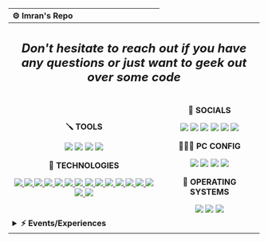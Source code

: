 <div>
  <table>
    <thead>
      <tr>
        <th align="left">⚙️ Imran's Repo</th>
      </tr>
    </thead>
    <tbody>
      <tr>
        <td colspan="2" align="center">
          <h2 align="center"><i>Don't hesitate to reach out if you have any questions or just want to geek out over some code</i></h2>
        </td>
      </tr>
      <tr>
      </tr>
      <tr>
        <td colspan="1" align="center">
          <p><b>🪛 TOOLS</b></p>
          <a href="https://code.visualstudio.com/"><img src="https://img.shields.io/badge/IDE-VS_Code-0078D4?style=flat&logo=visual%20studio%20code&logoColor=white"></a>
          <a href="https://www.gimp.org/"><img src="https://img.shields.io/badge/Design-GIMP-657D8B?style=flat&logo=gimp&logoColor=FFFFFF"></a>
          <a href="https://www.figma.com"><img src="https://img.shields.io/badge/Web_Design-Figma-%23F24E1E.svg?style=flat&logo=figma&logoColor=white"></a>
          <a href="https://www.blackmagicdesign.com/br/products/davinciresolve"><img src="https://img.shields.io/badge/Video_Editing-DaVinci_Resolve-E64B3D?style=flat&logo=davinci-resolve&logoColor=white"></a>
         <br><p><b>🚀 TECHNOLOGIES</b></p>
<a href="#blank">
  <img src="https://img.shields.io/badge/Java-%23ED8B00.svg?style=flat&logo=java&logoColor=white">
  <img src="https://img.shields.io/badge/JavaScript-F7DF1E?style=flat&logo=javascript&logoColor=black">
  <img src="https://img.shields.io/badge/Node.js-43853D?style=flat&logo=node.js&logoColor=white">
  <img src="https://img.shields.io/badge/Python-3776AB?style=flat&logo=python&logoColor=FFD343">
  <img src="https://img.shields.io/badge/Django-092E20?style=flat&logo=django&logoColor=white">
  <img src="https://img.shields.io/badge/Git-F05032?style=flat&logo=git&logoColor=white">
  <img src="https://img.shields.io/badge/Linux-FCC624?style=flat&logo=linux&logoColor=black">
  <img src="https://img.shields.io/badge/React-%2320232a.svg?style=flat&logo=react&logoColor=%2361DAFB">
  <img src="https://img.shields.io/badge/HTML-E34F26?style=flat&logo=html5&logoColor=white">
  <img src="https://img.shields.io/badge/CSS-1572B6?style=flat&logo=css3&logoColor=white">
  <img src="https://img.shields.io/badge/Bootstrap-563D7C?style=flat&logo=bootstrap&logoColor=white">
  <img src="https://img.shields.io/badge/Selenium-43B02A?style=flat&logo=selenium&logoColor=white">
  <img src="https://img.shields.io/badge/Automation-FF0000?style=flat&logo=robotframework&logoColor=white">
  <img src="https://img.shields.io/badge/RestAssured-000000?style=flat&logo=rest-assured&logoColor=white">
  <img src="https://img.shields.io/badge/API%20Testing-FF6C37?style=flat&logo=postman&logoColor=white">
  <img src="https://pixabay.com/illustrations/karate-sun-mountain-sunset-battle-4082019/">
</a>
        </td>
        <td colspan="1" align="center">
          <p><b>👀 SOCIALS</b></p>
          <a href="https://gitlab.com/repoimran"><img src="https://img.shields.io/badge/GitLab-330F63?style=flat&logo=gitlab&logoColor=white"></a>
          <a href="mailto:imsdhk@gmail.com"><img src="https://img.shields.io/badge/-Gmail-c14438?style=flat&logo=Gmail&logoColor=white"></a>
          <a href="https://www.linkedin.com/in/imran-bronx/"><img src="https://img.shields.io/badge/LinkedIn-blue?style=flat&logo=Linkedin&logoColor=white"></a>
          <a href="#"><img src="https://img.shields.io/badge/MyAnimeList-2E51A2?style=flat&logo=myanimelist&logoColor=white"></a>
          <a href="#"><img src="https://img.shields.io/badge/Steam-000000?style=flat&logo=steam&logoColor=white"></a>
          <a href="#"><img src="https://img.shields.io/badge/XDA-Developers-F59812?style=flat&logo=xda-developers&logoColor=white"></a>
          <br><p><b>👨🏻‍💻 PC CONFIG</b></p>
          <a href="https://amzn.to/3k4f5nh"><img src="https://img.shields.io/badge/ASUS-A320M\K-ED1C24?style=flat&logo=amd&logoColor=white"></a>
          <a href="https://amzn.to/3YVsGvM"><img src="https://img.shields.io/badge/AMD-Ryzen_5_5600-ED1C24?style=flat&logo=amd&logoColor=white"></a>
          <a href="https://amzn.to/3lI31J2"><img src="https://img.shields.io/badge/Corsair-16GB_RAM_@2666Mhz-993399?style=flat&logo=corsair&logoColor=white"></a>
          <a href="https://amzn.to/3YQGKXF"><img src="https://img.shields.io/badge/NVIDIA-GTX1060_6GB-76B900?style=flat&logo=nvidia&logoColor=white"></a>
          <br><p><b>💾 OPERATING SYSTEMS</b></p>
          <a href="https://www.microsoft.com/software-download/windows10"><img src="https://img.shields.io/badge/OS-Windows_10-0078D6?style=flat&logo=microsoft&logoColor=white"></a>
          <a href="https://www.linuxmint.com/"><img src="https://img.shields.io/badge/OS-Linux_Mint_\_Ubuntu_WSL-FFFFFF?style=flat&logo=linux-mint"></a>
          <a href="#blank"><img src="https://img.shields.io/badge/OS-Android_13_(Pixel_Extended)-3DDC84?style=flat&logo=android&logoColor="></a>
        </td>
      </tr>
      <tr>
        <td colspan="2">
          <details>
            <summary><b>⚡ Events/Experiences</b></summary>
            <table align="center">
              <thead align="center">
                <tr>
                  <th>Icon</th>
                  <th>Name</th>
                  <th>Company</th>
                  <th>Date</th>
                  <th>Learned</th>
                </tr>
              </thead>
              <tbody align="center">
                <tr>
                  <td>
                    <img src="https://github.com/TreinaDev.png" width="25px" style="vertical-align: middle;" />
                  </td>
                  <td><a href="https://treinadev.com.br/" target="_blank">TreinaDev 7</a></td>
                  <td>Campus Code</td>
                  <td>2021</td>
                  <td>
                    Git, Signing Keys,<br/>
                    Ruby v3, Rails v6,<br/>
                    TDD, Following Conventions,<br/>
                    Linting, Pair Programming,<br/>
                    Daily Meeting
                  </td>
                </tr>
              </tbody>
            </table>
          </details>
        </td>
      </tr>
    </tbody>
  </table>
</div>
